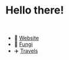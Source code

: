 <h1>Hello there!</h1>
<br>
<ul>
<li>🌱 <a href="https://sorrelsprout.com">Website</a></li>
<li>🍄 <a href="https://shroombase.sorrelsprout.com">Fungi</a></li>
<li>✈️ <a href="https://adventures.sorrelsprout.com">Travels</a></li>
</ul>
